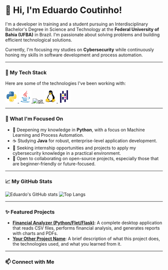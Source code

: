 # 👋 Hi, I'm Eduardo Coutinho!

I'm a developer in training and a student pursuing an Interdisciplinary Bachelor's Degree in Science and Technology at the **Federal University of Bahia (UFBA)** in Brazil. I'm passionate about solving problems and building efficient technological solutions.

Currently, I'm focusing my studies on **Cybersecurity** while continuously honing my skills in software development and process automation.

---

### 🚀 My Tech Stack

Here are some of the technologies I've been working with:

<p align="left">
  <a href="https://www.python.org" target="_blank" rel="noreferrer">
    <img src="https://raw.githubusercontent.com/devicons/devicon/master/icons/python/python-original.svg" alt="python" width="40" height="40"/>
  </a>
  <a href="https://www.java.com" target="_blank" rel="noreferrer">
    <img src="https://raw.githubusercontent.com/devicons/devicon/master/icons/java/java-original.svg" alt="java" width="40" height="40"/>
  </a>
  <a href="https://git-scm.com/" target="_blank" rel="noreferrer">
    <img src="https://www.vectorlogo.zone/logos/git-scm/git-scm-icon.svg" alt="git" width="40" height="40"/>
  </a>
  <a href="https://www.linux.org/" target="_blank" rel="noreferrer">
    <img src="https://raw.githubusercontent.com/devicons/devicon/master/icons/linux/linux-original.svg" alt="linux" width="40" height="40"/>
  </a>
  <a href="https://pandas.pydata.org/" target="_blank" rel="noreferrer">
    <img src="https://raw.githubusercontent.com/devicons/devicon/2ae2a900d2f04192844fe230f364314715c4bdf3/icons/pandas/pandas-original.svg" alt="pandas" width="40" height="40"/>
  </a>
</p>

---

### 🎯 What I'm Focused On

* 🌱 Deepening my knowledge in **Python**, with a focus on Machine Learning and Process Automation.
* ☕ Studying **Java** for robust, enterprise-level application development.
* 👀 Seeking internship opportunities and projects to apply my cybersecurity knowledge in a practical environment.
* 🤝 Open to collaborating on open-source projects, especially those that are beginner-friendly or future-focused.

---

### 📈 My GitHub Stats

![Eduardo's GitHub stats](https://github-readme-stats.vercel.app/api?username=iitzduuu&show_icons=true&theme=dracula&include_all_commits=true&count_private=true)
![Top Langs](https://github-readme-stats.vercel.app/api/top-langs/?username=iitzduuu&layout=compact&langs_count=7&theme=dracula)

---

### ✨ Featured Projects

* **[Financial Analyzer (Python/Flet/Flask)](https://github.com/iitzduuu/your-repo-link-here)**: A complete desktop application that reads CSV files, performs financial analysis, and generates reports with charts and PDFs.
* **[Your Other Project Name](https://github.com/iitzduuu/your-other-repo-link)**: A brief description of what this project does, the technologies used, and what you learned from it.

---

### 📫 Connect with Me

<p align="left">
<a href="https://www.linkedin.com/in/eduardo-coutinho-284516211/" target="blank"><img align="center" src="https://raw.githubusercontent.com/rahuldkjain/github-profile-readme-generator/master/src/images/icons/Social/linked-in-alt.svg" alt="eduardo-coutinho-2
